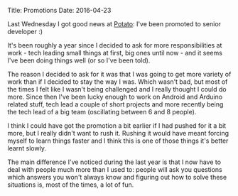 Title: Promotions
Date: 2016-04-23

Last Wednesday I got good news at [Potato](https://p.ota.to): I've been promoted to senior developer :)

It's been roughly a year since I decided to ask for more responsibilities at work - tech leading small things at first, big ones until now - and it seems I've been doing things well (or so I've been told).

The reason I decided to ask for it was that I was going to get more variety of work than if I decided to stay the way I was. Which wasn't bad, but most of the times I felt like I wasn't being challenged and I really thought I could do more. Since then I've been lucky enough to work on Android and Arduino related stuff, tech lead a couple of short projects and more recently being the tech lead of a big team (oscillating between 6 and 8 people).

I think I could have got the promotion a bit earlier if I had pushed for it a bit more, but I really didn't want to rush it. Rushing it would have meant forcing myself to learn things faster and I think this is one of those things it's better learnt slowly.

The main difference I've noticed during the last year is that I now have to deal with people much more than I used to: people will ask you questions which answers you won't always know and figuring out how to solve these situations is, most of the times, a lot of fun.
